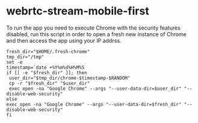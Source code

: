 webrtc-stream-mobile-first
==========================

To run the app you need to execute Chrome with the security features disabled, run this script in order to open a fresh new instance of Chrome and then access the app using your IP addrss.

``fresh_dir="$HOME/.fresh-chrome"``<br>
``tmp_dir="/tmp"``<br>
``set -e``<br>
``timestamp=`date +%Y%m%d%H%M%S`` <br>
`if [[ -e "$fresh_dir" ]]; then` <br>
  ` user_dir="$tmp_dir/chrome-$timestamp-$RANDOM"` <br>
   ` cp -r "$fresh_dir" "$user_dir"` <br>
   ` exec open -na "Google Chrome" --args "--user-data-dir=$user_dir" "--disable-web-security"` <br>
``else`` <br>
    `exec open -na "Google Chrome" --args "--user-data-dir=$fresh_dir" "--disable-web-security"` <br>
`fi` <br>
